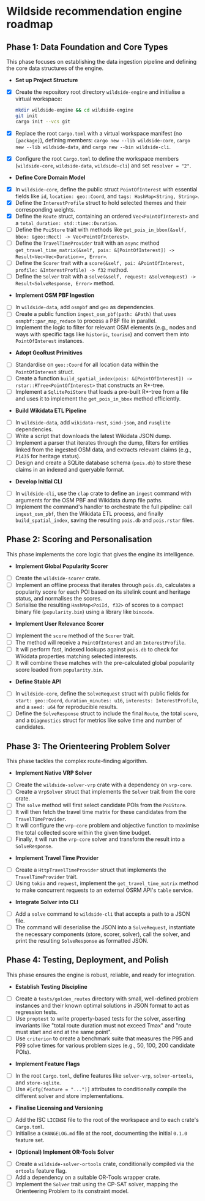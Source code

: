 # Wildside recommendation engine roadmap

## Phase 1: Data Foundation and Core Types

This phase focuses on establishing the data ingestion pipeline and defining the
core data structures of the engine.

- **Set up Project Structure**

- [x] Create the repository root directory `wildside-engine` and initialise a
  virtual workspace:

  ```bash
  mkdir wildside-engine && cd wildside-engine
  git init
  cargo init --vcs git
  ```

- [x] Replace the root `Cargo.toml` with a virtual workspace manifest (no
  `[package]`), defining members: `cargo new --lib wildside-core`,
  `cargo new --lib wildside-data`, and `cargo new --bin wildside-cli`.
- [x] Configure the root `Cargo.toml` to define the workspace members
  (`wildside-core`, `wildside-data`, `wildside-cli`) and set `resolver = "2"`.

- **Define Core Domain Model**

- [x] In `wildside-core`, define the public struct `PointOfInterest`
  with essential fields like `id`, `location: geo::Coord`, and
  `tags: HashMap<String, String>`.
- [x] Define the `InterestProfile` struct to hold selected themes and their
  corresponding weights.
- [x] Define the `Route` struct, containing an ordered `Vec<PointOfInterest>`
  and a `total_duration: std::time::Duration`.
- [ ] Define the `PoiStore` trait with methods like
  `get_pois_in_bbox(&self, bbox: &geo::Rect) -> Vec<PointOfInterest>`.
- [ ] Define the `TravelTimeProvider` trait with an `async` method
  <!-- markdownlint-disable-next-line MD013 -->
  `get_travel_time_matrix(&self, pois: &[PointOfInterest]) -> Result<Vec<Vec<Duration>>, Error>`.
- [ ] Define the `Scorer` trait with a
  `score(&self, poi: &PointOfInterest, profile: &InterestProfile) -> f32`
  method.
- [ ] Define the `Solver` trait with a
  `solve(&self, request: &SolveRequest) -> Result<SolveResponse, Error>` method.

- **Implement OSM PBF Ingestion**

- [ ] In `wildside-data`, add `osmpbf` and `geo` as dependencies.
- [ ] Create a public function `ingest_osm_pbf(path: &Path)` that uses
  `osmpbf::par_map_reduce` to process a PBF file in parallel.
- [ ] Implement the logic to filter for relevant OSM elements (e.g., nodes and
  ways with specific tags like `historic`, `tourism`) and convert them into
  `PointOfInterest` instances.

- **Adopt GeoRust Primitives**

- [ ] Standardise on `geo::Coord` for all location data within the
  `PointOfInterest` struct.
- [ ] Create a function
  `build_spatial_index(pois: &[PointOfInterest]) -> rstar::RTree<PointOfInterest>`
  that constructs an R*-tree.
- [ ] Implement a `SqlitePoiStore` that loads a pre-built R*-tree from a file
  and uses it to implement the `get_pois_in_bbox` method efficiently.

- **Build Wikidata ETL Pipeline**

- [ ] In `wildside-data`, add `wikidata-rust`, `simd-json`, and
  `rusqlite` dependencies.
- [ ] Write a script that downloads the latest Wikidata JSON dump.
- [ ] Implement a parser that iterates through the dump, filters for entities
  linked from the ingested OSM data, and extracts relevant claims (e.g.,
  `P1435` for heritage status).
- [ ] Design and create a SQLite database schema (`pois.db`) to store these
  claims in an indexed and queryable format.

- **Develop Initial CLI**

- [ ] In `wildside-cli`, use the `clap` crate to define an `ingest`
  command with arguments for the OSM PBF and Wikidata dump file paths.
- [ ] Implement the command's handler to orchestrate the full pipeline: call
  `ingest_osm_pbf`, then the Wikidata ETL process, and finally
  `build_spatial_index`, saving the resulting `pois.db` and `pois.rstar` files.

## Phase 2: Scoring and Personalisation

This phase implements the core logic that gives the engine its intelligence.

- **Implement Global Popularity Scorer**

- [ ] Create the `wildside-scorer` crate.
- [ ] Implement an offline process that iterates through `pois.db`, calculates
  a popularity score for each POI based on its sitelink count and heritage
  status, and normalises the scores.
- [ ] Serialise the resulting `HashMap<PoiId, f32>` of scores to a compact
  binary file (`popularity.bin`) using a library like `bincode`.

- **Implement User Relevance Scorer**

- [ ] Implement the `score` method of the `Scorer` trait.
- [ ] The method will receive a `PointOfInterest` and an `InterestProfile`.
- [ ] It will perform fast, indexed lookups against `pois.db` to check for
  Wikidata properties matching selected interests.
- [ ] It will combine these matches with the pre-calculated global popularity
  score loaded from `popularity.bin`.

- **Define Stable API**

- [ ] In `wildside-core`, define the `SolveRequest` struct with public
  fields for `start: geo::Coord`, `duration_minutes: u16`,
  `interests: InterestProfile`, and a `seed: u64` for reproducible results.
- [ ] Define the `SolveResponse` struct to include the final `Route`, the total
  `score`, and a `Diagnostics` struct for metrics like solve time and number of
  candidates.

## Phase 3: The Orienteering Problem Solver

This phase tackles the complex route-finding algorithm.

- **Implement Native VRP Solver**

- [ ] Create the `wildside-solver-vrp` crate with a dependency on
  `vrp-core`.
- [ ] Create a `VrpSolver` struct that implements the `Solver` trait from the
  core crate.
- [ ] The `solve` method will first select candidate POIs from the `PoiStore`.
- [ ] It will then fetch the travel time matrix for these candidates from the
  `TravelTimeProvider`.
- [ ] It will configure the `vrp-core` problem and objective function to
  maximise the total collected score within the given time budget.
- [ ] Finally, it will run the `vrp-core` solver and transform the result into
  a `SolveResponse`.

- **Implement Travel Time Provider**

- [ ] Create a `HttpTravelTimeProvider` struct that implements the
  `TravelTimeProvider` trait.
- [ ] Using `tokio` and `reqwest`, implement the `get_travel_time_matrix`
  method to make concurrent requests to an external OSRM API's `table` service.

- **Integrate Solver into CLI**

- [ ] Add a `solve` command to `wildside-cli` that accepts a path to a
  JSON file.
- [ ] The command will deserialise the JSON into a `SolveRequest`, instantiate
  the necessary components (store, scorer, solver), call the solver, and print
  the resulting `SolveResponse` as formatted JSON.

## Phase 4: Testing, Deployment, and Polish

This phase ensures the engine is robust, reliable, and ready for integration.

- **Establish Testing Discipline**

- [ ] Create a `tests/golden_routes` directory with small, well-defined problem
  instances and their known optimal solutions in JSON format to act as
  regression tests.
- [ ] Use `proptest` to write property-based tests for the solver, asserting
  invariants like "total route duration must not exceed Tmax" and "route must
  start and end at the same point".
- [ ] Use `criterion` to create a benchmark suite that measures the P95 and P99
  solve times for various problem sizes (e.g., 50, 100, 200 candidate POIs).

- **Implement Feature Flags**

- [ ] In the root `Cargo.toml`, define features like `solver-vrp`,
  `solver-ortools`, and `store-sqlite`.
- [ ] Use `#[cfg(feature = "...")]` attributes to conditionally compile the
  different solver and store implementations.

- **Finalise Licensing and Versioning**

- [ ] Add the ISC `LICENSE` file to the root of the workspace and to each
  crate's `Cargo.toml`.
- [ ] Initialise a `CHANGELOG.md` file at the root, documenting the initial
  `0.1.0` feature set.

- **(Optional) Implement OR-Tools Solver**

- [ ] Create a `wildside-solver-ortools` crate, conditionally compiled
  via the `ortools` feature flag.
- [ ] Add a dependency on a suitable OR-Tools wrapper crate.
- [ ] Implement the `Solver` trait using the CP-SAT solver, mapping the
  Orienteering Problem to its constraint model.
